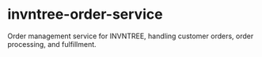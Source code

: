 # invntree-order-service
Order management service for INVNTREE, handling customer orders, order processing, and fulfillment.
